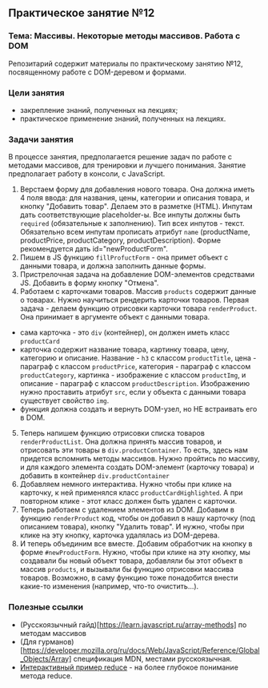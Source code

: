 ## Практическое занятие №12

### Тема: Массивы. Некоторые методы массивов. Работа с DOM

Репозитарий содержит материалы по практическому занятию №12, посвященному работе с DOM-деревом и формами.

### Цели занятия
- закрепление знаний, полученных на лекциях;
- практическое применение знаний, полученных на лекциях.

### Задачи занятия
В процессе занятия, предполагается решение задач по работе с методами массивов, для тренировки и лучшего понимания. Занятие предполагает работу в консоли, с JavaScript.

1. Верстаем форму для добавления нового товара. Она должна иметь 4 поля ввода: для названия, цены, категории и описания товара, и кнопку "Добавить товар". Делаем это в разметке (HTML). Инпутам дать соответствующие placeholder-ы. Все инпуты должны быть `required` (обязательные к заполнению). Тип всех инпутов - текст. Обязательно всем инпутам прописать атрибут `name` (productName, productPrice, productCategory, productDescription). Форме рекомендуется дать id="newProductForm".
2. Пишем в JS функцию `fillProfuctForm` - она примет объект с данными товара, и должна заполнить данные формы.
3. Пристрелочная задача на добавление DOM-элементов средствами JS. Добавить в форму кнопку "Отмена".
4. Работаем с карточками товаров. Массив `products` содержит данные о товарах. Нужно научиться рендерить карточки товаров. Первая задача - делаем функцию отрисовки карточки товара `renderProduct`. Она принимает в аргументе объект с данными товара.
 - сама карточка - это `div` (контейнер), он должен иметь класс `productCard`
 - карточка содержит название товара, картинку товара, цену, категорию и описание. Название - `h3` с классом `productTitle`, цена - параграф с классом `productPrice`, категория - параграф с классом `productCategory`, картинка - изображение с классом `productImg`, и описание - параграф с классом `productDescription`. Изображению нужно проставить атрибут `src`, если у объекта с данными товара существует свойство `img`.
 - функция должна создать и вернуть DOM-узел, но НЕ встраивать его в DOM.
5. Теперь напишем функцию отрисовки списка товаров `renderProductList`. Она должна принять массив товаров, и отрисовать эти товары в `div.productContainer`. То есть, здесь нам придется вспомнить методы массивов. Нужно пройтись по массиву, и для каждого элемента создать DOM-элемент (карточку товара) и добавить в контейнер `div.productContainer`
6. Добавляем немного интерактива. Нужно чтобы при клике на карточку, к ней применялся класс `productCardHighlighted`. А при повторном клике - этот класс должен быть удален с карточки.
7. Теперь работаем с удалением элементов из DOM. Добавим в функцию `renderProduct` код, чтобы он добавил в нашу карточку (под описанием товара), кнопку "Удалить товар". И нужно, чтобы при клике на эту кнопку, карточка удалялась из DOM-дерева.
8. И теперь объединим все вместе. Добавим обработчик на кнопку в форме `#newProductForm`. Нужно, чтобы при клике на эту кнопку, мы создавали бы новый объект товара, добавляли бы этот объект в массив `products`, и вызывали бы функцию отрисовки массива товаров. Возможно, в саму функцию тоже понадобится внести какие-то изменения (например, что-то очистить...).

### Полезные ссылки
- (Русскоязычный гайд)[https://learn.javascript.ru/array-methods] по методам массивов
- (Для гурманов)[https://developer.mozilla.org/ru/docs/Web/JavaScript/Reference/Global_Objects/Array] спецификация MDN, местами русскоязычная.
- [Интерактивный пример reduce](https://doka.guide/js/array-reduce/) - на более глубокое понимание метода reduce.